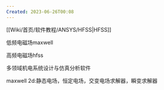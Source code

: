 ```yaml
---
Created: 2023-06-26T00:08
---
```

[[Wiki/首页/软件教程/ANSYS/HFSS|HFSS]]

低频电磁场maxwell

高频电磁场hfss

多领域机电系统设计与仿真分析软件

  

maxwell 2d:静态电场，恒定电场，交变电场求解器，瞬变求解器